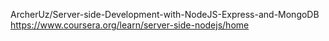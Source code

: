 ArcherUz/Server-side-Development-with-NodeJS-Express-and-MongoDB
https://www.coursera.org/learn/server-side-nodejs/home
